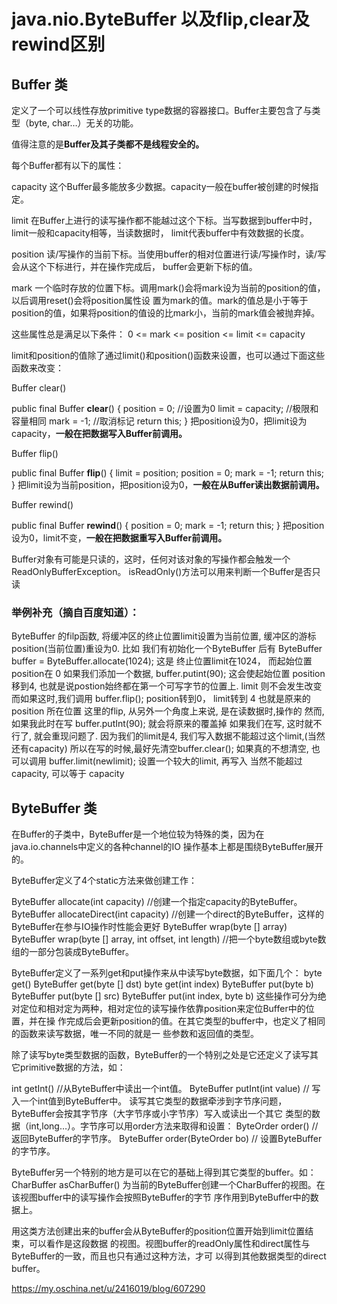 # java.nio.ByteBuffer 以及flip,clear及rewind区别 

## **Buffer 类**

定义了一个可以线性存放primitive type数据的容器接口。Buffer主要包含了与类型（byte, char…）无关的功能。

值得注意的是**Buffer及其子类都不是线程安全的。**

每个Buffer都有以下的属性：

capacity
这个Buffer最多能放多少数据。capacity一般在buffer被创建的时候指定。

limit
在Buffer上进行的读写操作都不能越过这个下标。当写数据到buffer中时，limit一般和capacity相等，当读数据时，
limit代表buffer中有效数据的长度。

position
读/写操作的当前下标。当使用buffer的相对位置进行读/写操作时，读/写会从这个下标进行，并在操作完成后，
buffer会更新下标的值。

mark
一个临时存放的位置下标。调用mark()会将mark设为当前的position的值，以后调用reset()会将position属性设
置为mark的值。mark的值总是小于等于position的值，如果将position的值设的比mark小，当前的mark值会被抛弃掉。

这些属性总是满足以下条件：
0 <= mark <= position <= limit <= capacity

limit和position的值除了通过limit()和position()函数来设置，也可以通过下面这些函数来改变：

 

Buffer clear()

public final Buffer **clear**() {
position = 0; //设置为0
limit = capacity; //极限和容量相同
mark = -1; //取消标记
return this;
} 
把position设为0，把limit设为capacity，**一般在把数据写入Buffer前调用。**

 

Buffer flip()

public final Buffer **flip**() {
limit = position;
position = 0;
mark = -1;
return this;
} 
把limit设为当前position，把position设为0，**一般在从Buffer读出数据前调用。**

 

Buffer rewind()

public final Buffer **rewind**() {
position = 0;
mark = -1;
return this;
} 
把position设为0，limit不变，**一般在把数据重写入Buffer前调用。**

 

Buffer对象有可能是只读的，这时，任何对该对象的写操作都会触发一个ReadOnlyBufferException。
isReadOnly()方法可以用来判断一个Buffer是否只读

### 举例补充（摘自百度知道）：

ByteBuffer 的filp函数, 将缓冲区的终止位置limit设置为当前位置, 缓冲区的游标position(当前位置)重设为0. 
比如 我们有初始化一个ByteBuffer 后有 
ByteBuffer buffer = ByteBuffer.allocate(1024);
这是 终止位置limit在1024， 而起始位置position在 0
如果我们添加一个数据, 
buffer.putint(90);
这会使起始位置 position 移到4, 也就是说postion始终都在第一个可写字节的位置上. limit 则不会发生改变
而如果这时,我们调用
buffer.flip();
position转到0， limit转到 4 也就是原来的position 所在位置
这里的flip, 从另外一个角度上来说, 是在读数据时,操作的
然而, 如果我此时在写
buffer.putInt(90);
就会将原来的覆盖掉
如果我们在写, 这时就不行了, 就会重现问题了. 因为我们的limit是4, 我们写入数据不能超过这个limit,(当然还有capacity)
所以在写的时候,最好先清空buffer.clear();
如果真的不想清空, 也可以调用 
buffer.limit(newlimit);
设置一个较大的limit, 再写入 
当然不能超过capacity, 可以等于 capacity

 

## ByteBuffer 类

在Buffer的子类中，ByteBuffer是一个地位较为特殊的类，因为在java.io.channels中定义的各种channel的IO
操作基本上都是围绕ByteBuffer展开的。

ByteBuffer定义了4个static方法来做创建工作：

ByteBuffer allocate(int capacity) //创建一个指定capacity的ByteBuffer。
ByteBuffer allocateDirect(int capacity) //创建一个direct的ByteBuffer，这样的ByteBuffer在参与IO操作时性能会更好
ByteBuffer wrap(byte [] array)
ByteBuffer wrap(byte [] array, int offset, int length) //把一个byte数组或byte数组的一部分包装成ByteBuffer。

ByteBuffer定义了一系列get和put操作来从中读写byte数据，如下面几个：
byte get()
ByteBuffer get(byte [] dst)
byte get(int index)
ByteBuffer put(byte b)
ByteBuffer put(byte [] src)
ByteBuffer put(int index, byte b) 
这些操作可分为绝对定位和相对定为两种，相对定位的读写操作依靠position来定位Buffer中的位置，并在操
作完成后会更新position的值。在其它类型的buffer中，也定义了相同的函数来读写数据，唯一不同的就是一
些参数和返回值的类型。

除了读写byte类型数据的函数，ByteBuffer的一个特别之处是它还定义了读写其它primitive数据的方法，如：

int getInt() //从ByteBuffer中读出一个int值。
ByteBuffer putInt(int value) // 写入一个int值到ByteBuffer中。
读写其它类型的数据牵涉到字节序问题，ByteBuffer会按其字节序（大字节序或小字节序）写入或读出一个其它
类型的数据（int,long…）。字节序可以用order方法来取得和设置：
ByteOrder order() //返回ByteBuffer的字节序。
ByteBuffer order(ByteOrder bo) // 设置ByteBuffer的字节序。

ByteBuffer另一个特别的地方是可以在它的基础上得到其它类型的buffer。如：
CharBuffer asCharBuffer()
为当前的ByteBuffer创建一个CharBuffer的视图。在该视图buffer中的读写操作会按照ByteBuffer的字节
序作用到ByteBuffer中的数据上。

用这类方法创建出来的buffer会从ByteBuffer的position位置开始到limit位置结束，可以看作是这段数据
的视图。视图buffer的readOnly属性和direct属性与ByteBuffer的一致，而且也只有通过这种方法，才可
以得到其他数据类型的direct buffer。





https://my.oschina.net/u/2416019/blog/607290